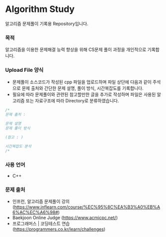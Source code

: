 # Algorithm Study
알고리즘 문제풀이 기록용 Repository입니다.


### 목적
알고리즘을 이용한 문제해결 능력 향상을 위해 CS문제 풀이 과정을 개인적으로 기록합니다.


### Upload File 양식
- 문제풀이 소스코드가 작성된 cpp 파일을 업로드하며 파일 상단에 다음과 같이 주석으로 문제 출처와 간단한 문제 설명, 풀이 방식, 시간복잡도를 기록합니다.  
- 필요에 따라 문제풀이와 관련된 참고할만한 글을 추가로 작성하며 파일은 사용된 알고리즘 또는 자료구조에 따라 Directory로 분류하였습니다.
```C++
/*
문제 출처 : 

문제 설명
문제 풀이 방식

(참고 : )

시간복잡도 분석
/*
```


### 사용 언어
* C++


### 문제 출처
* 인프런, 알고리즘 문제풀이 강의 (https://www.inflearn.com/course/%EC%95%8C%EA%B3%A0%EB%A6%AC%EC%A6%98#)
* Baekjoon Online Judge (https://www.acmicpc.net/)
* 프로그래머스 | 코딩테스트 연습 (https://programmers.co.kr/learn/challenges)
